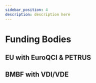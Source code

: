 ```yaml
---
sidebar_position: 4
description: description here
---
```


# Funding Bodies

## EU with EuroQCI & PETRUS


## BMBF with VDI/VDE


